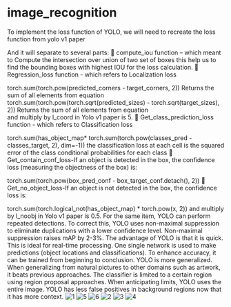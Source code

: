 # image_recognition
To implement the loss function of YOLO, we will need to recreate the loss function from yolo v1 paper
 
And it will separate to several parts:
	compute_iou function – which meant to Compute the intersection over union of two set of boxes
this help us to find the bounding boxes with highest IOU for the loss calculation.
	Regression_loss function - which refers to Localization loss
 
torch.sum(torch.pow(predicted_corners - target_corners, 2)) Returns the sum of all elements from equation  
torch.sum(torch.pow(torch.sqrt(predicted_sizes) - torch.sqrt(target_sizes), 2)) Returns the sum of all elements from equation  
and multiply by l_coord in Yolo v1 paper is 5.
	Get_class_prediction_loss function - which refers to Classification loss
 
torch.sum(has_object_map* torch.sum(torch.pow(classes_pred - classes_target, 2), dim=-1)) the classification loss at each cell is the squared error of the class conditional probabilities for each class
	Get_contain_conf_loss-If an object is detected in the box, the confidence loss (measuring the objectness of the box) is:
 
torch.sum(torch.pow(box_pred_conf - box_target_conf.detach(), 2))
	Get_no_object_loss-If an object is not detected in the box, the confidence loss is:

 
torch.sum(torch.logical_not(has_object_map) * torch.pow(x, 2)) and multiply by l_noobj in Yolo v1 paper is 0.5.
For the same item, YOLO can perform repeated detections. To correct this, YOLO uses non-maximal suppression to eliminate duplications with a lower confidence level. Non-maximal suppression raises mAP by 2-3%.
The advantage of YOLO is that it is quick. This is ideal for real-time processing. One single network is used to make predictions (object locations and classifications). To enhance accuracy, it can be trained from beginning to conclusion. YOLO is more generalized. When generalizing from natural pictures to other domains such as artwork, it beats previous approaches.
The classifier is limited to a certain region using region proposal approaches. When anticipating limits, YOLO uses the entire image. YOLO has less false positives in background regions now that it has more context.
![1](https://user-images.githubusercontent.com/102940480/212444207-0a0b31fa-bcdd-4b47-a647-6eb1bde99947.png)
![5](https://user-images.githubusercontent.com/102940480/212444208-c9392ec8-6c40-44f4-8e70-098b2d126671.png)
![6](https://user-images.githubusercontent.com/102940480/212444209-46421690-abe3-40ac-93b4-f367a85619fd.png)
![2](https://user-images.githubusercontent.com/102940480/212444210-a3d585e8-3149-4681-b84c-b2e4db41b60f.png)
![3](https://user-images.githubusercontent.com/102940480/212444212-e348f542-16ba-486b-afa6-3c8716bc30ac.png)
![4](https://user-images.githubusercontent.com/102940480/212444213-5f2b7cf5-3689-4258-9ebf-7a4062ae4dec.png)
